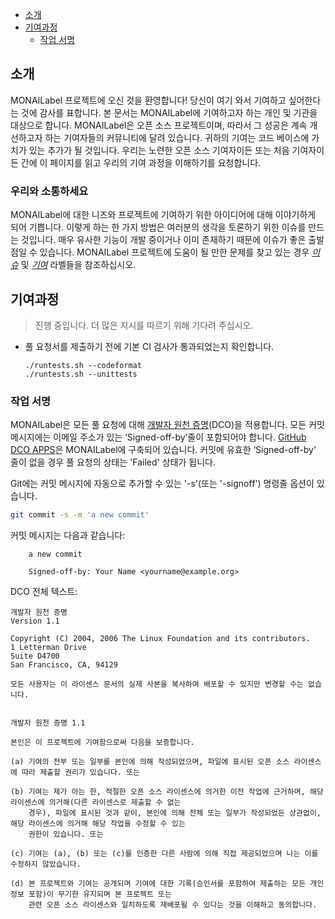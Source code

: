 - [소개](#소개)
- [기여과정](#기여과정)
  * [작업 서명](#작업-서명)

## 소개

MONAILabel 프로젝트에 오신 것을 환영합니다! 당신이 여기 와서 기여하고 싶어한다는 것에 감사를 표합니다. 본 문서는 MONAILabel에 기여하고자 하는 개인 및 기관을 대상으로 합니다. MONAILabel은 오픈 소스 프로젝트이며, 따라서 그 성공은 계속 개선하고자 하는 기여자들의 커뮤니티에 달려 있습니다. 귀하의 기여는 코드 베이스에 가치가 있는 추가가 될 것입니다. 우리는 노련한 오픈 소스 기여자이든 또는 처음 기여자이든 간에 이 페이지를 읽고 우리의 기여 과정을 이해하기를 요청합니다.

### 우리와 소통하세요

MONAILabel에 대한 니즈와 프로젝트에 기여하기 위한 아이디어에 대해 이야기하게 되어 기쁩니다. 이렇게 하는 한 가지 방법은 여러분의 생각을 토론하기 위한 이슈를 만드는 것입니다. 매우 유사한 기능이 개발 중이거나 이미 존재하기 때문에 이슈가 좋은 출발점일 수 있습니다. MONAILabel 프로젝트에 도움이 될 만한 문제를 찾고 있는 경우 [*이슈*](https://github.com/Project-MONAI/MONAILabel/labels/good%20first%20issue) 및 [*기여*](https://github.com/Project-MONAI/MONAILabel/labels/Contribution%20wanted) 라벨들을 참조하십시오.

## 기여과정

>진행 중입니다.  더 많은 지시를 따르기 위해 기다려 주십시오.

  - 풀 요청서를 제출하기 전에 기본 CI 검사가 통과되었는지 확인합니다.
    ```
    ./runtests.sh --codeformat
    ./runtests.sh --unittests
    ```

### 작업 서명
MONAILabel은 모든 풀 요청에 대해 [개발자 원천 증명](https://developercertificate.org/)(DCO)을 적용합니다.
모든 커밋 메시지에는 이메일 주소가 있는 ‘Signed-off-by’줄이 포함되어야 합니다. [GitHub DCO APPS](https://github.com/apps/dco)은 MONAILabel에 구축되어 있습니다. 커밋에 유효한 ‘Signed-off-by’ 줄이 없을 경우 풀 요청의 상태는 'Failed' 상태가 됩니다.

Git에는 커밋 메시지에 자동으로 추가할 수 있는 '-s'(또는 '-signoff') 명령줄 옵션이 있습니다.
```bash
git commit -s -m 'a new commit'
```
커밋 메시지는 다음과 같습니다: 
```
    a new commit

    Signed-off-by: Your Name <yourname@example.org>
```
DCO 전체 텍스트:
```
개발자 원천 증명
Version 1.1

Copyright (C) 2004, 2006 The Linux Foundation and its contributors.
1 Letterman Drive
Suite D4700
San Francisco, CA, 94129

모든 사용자는 이 라이센스 문서의 실제 사본을 복사하여 배포할 수 있지만 변경할 수는 없습니다.


개발자 원천 증명 1.1

본인은 이 프로젝트에 기여함으로써 다음을 보증합니다.

(a) 기여의 전부 또는 일부를 본인에 의해 작성되었으며, 파일에 표시된 오픈 소스 라이센스에 따라 제출할 권리가 있습니다. 또는

(b) 기여는 제가 아는 한, 적절한 오픈 소스 라이센스에 의거한 이전 작업에 근거하며, 해당 라이센스에 의거해(다른 라이센스로 제출할 수 없는
    경우), 파일에 표시된 것과 같이, 본인에 의해 전체 또는 일부가 작성되었든 상관없이, 해당 라이센스에 의거해 해당 작업을 수정할 수 있는
    권한이 있습니다. 또는

(c) 기여는 (a), (b) 또는 (c)를 인증한 다른 사람에 의해 직접 제공되었으며 나는 이를 수정하지 않았습니다.

(d) 본 프로젝트와 기여는 공개되며 기여에 대한 기록(승인서를 포함하여 제출하는 모든 개인 정보 포함)이 무기한 유지되며 본 프로젝트 또는
    관련 오픈 소스 라이센스와 일치하도록 재배포될 수 있다는 것을 이해하고 동의합니다.
```
